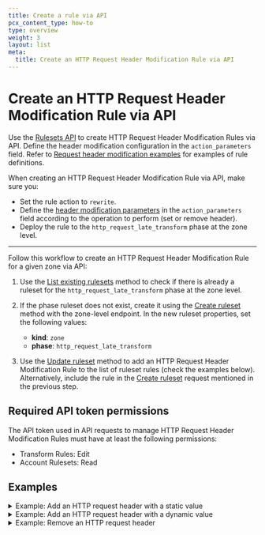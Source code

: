 ```yaml
---
title: Create a rule via API
pcx_content_type: how-to
type: overview
weight: 3
layout: list
meta:
  title: Create an HTTP Request Header Modification Rule via API
---
```


# Create an HTTP Request Header Modification Rule via API

Use the [Rulesets API](/ruleset-engine/rulesets-api/) to create HTTP Request Header Modification Rules via API. Define the header modification configuration in the `action_parameters` field. Refer to [Request header modification examples](/rules/transform/request-header-modification/examples/) for examples of rule definitions.

When creating an HTTP Request Header Modification Rule via API, make sure you:

- Set the rule action to `rewrite`.
- Define the [header modification parameters](/rules/transform/request-header-modification/reference/parameters/) in the `action_parameters` field according to the operation to perform (set or remove header).
- Deploy the rule to the `http_request_late_transform` phase at the zone level.

---

Follow this workflow to create an HTTP Request Header Modification Rule for a given zone via API:

1.  Use the [List existing rulesets](/ruleset-engine/rulesets-api/view/#list-existing-rulesets) method to check if there is already a ruleset for the `http_request_late_transform` phase at the zone level.

2.  If the phase ruleset does not exist, create it using the [Create ruleset](/ruleset-engine/rulesets-api/create/) method with the zone-level endpoint. In the new ruleset properties, set the following values:

    - **kind**: `zone`
    - **phase**: `http_request_late_transform`

3.  Use the [Update ruleset](/ruleset-engine/rulesets-api/update/) method to add an HTTP Request Header Modification Rule to the list of ruleset rules (check the examples below). Alternatively, include the rule in the [Create ruleset](/ruleset-engine/rulesets-api/create/) request mentioned in the previous step.

## Required API token permissions

The API token used in API requests to manage HTTP Request Header Modification Rules must have at least the following permissions:

- Transform Rules: Edit
- Account Rulesets: Read

## Examples

<details>
<summary>Example: Add an HTTP request header with a static value</summary>
<div>

The following example sets the rules of an existing phase ruleset (`<RULESET_ID>`) to a single HTTP Request Header Modification Rule — adding an HTTP request header with a static value — using the [Update ruleset](/ruleset-engine/rulesets-api/update/) method:

```bash
---
header: Request
---
curl -X PUT \
"https://api.cloudflare.com/client/v4/zones/<ZONE_ID>/rulesets/<RULESET_ID>" \
-H "Authorization: Bearer <API_TOKEN>" \
-H "Content-Type: application/json" \
-d '{
  "rules": [
    {
      "expression": "(starts_with(http.request.uri.path, \"/en/\"))",
      "description": "My first HTTP Request Header Modification Rule",
      "action": "rewrite",
      "action_parameters": {
        "headers": {
          "X-Source": {
            "operation": "set",
            "value": "Cloudflare"
          }
        }
      }
    }
  ]
}'
```

The response contains the complete definition of the ruleset you updated.

```json
---
header: Response
---
{
	"result": {
		"id": "<RULESET_ID>",
		"name": "Zone-level Late Transform Ruleset",
		"description": "Zone-level ruleset that will execute Late Transform Rules.",
		"kind": "zone",
		"version": "2",
		"rules": [
			{
				"id": "<RULE_ID>",
				"version": "1",
				"action": "rewrite",
				"action_parameters": {
					"headers": {
						"X-Source": {
							"operation": "set",
							"value": "Cloudflare"
						}
					}
				},
				"expression": "(starts_with(http.request.uri.path, \"/en/\"))",
				"description": "My first HTTP Request Header Modification Rule",
				"last_updated": "2021-04-14T14:42:04.219025Z",
				"ref": "<RULE_REF>"
			}
		],
		"last_updated": "2021-04-14T14:42:04.219025Z",
		"phase": "http_request_late_transform"
	},
	"success": true,
	"errors": [],
	"messages": []
}
```

</div>
</details>

<details>
<summary>Example: Add an HTTP request header with a dynamic value</summary>
<div>

The following example sets the rules of an existing phase ruleset (`<RULESET_ID>`) to a single HTTP Request Header Modification Rule — adding an HTTP request header with a dynamic value — using the [Update ruleset](/ruleset-engine/rulesets-api/update/) method:

```bash
---
header: Request
---
curl -X PUT \
"https://api.cloudflare.com/client/v4/zones/<ZONE_ID>/rulesets/<RULESET_ID>" \
-H "Authorization: Bearer <API_TOKEN>" \
-H "Content-Type: application/json" \
-d '{
  "rules": [
    {
      "expression": "(starts_with(http.request.uri.path, \"/en/\"))",
      "description": "My first HTTP Request Header Modification Rule",
      "action": "rewrite",
      "action_parameters": {
        "headers": {
          "X-Bot-Score": {
            "operation": "set",
            "expression": "to_string(cf.bot_management.score)"
          }
        }
      }
    }
  ]
}'
```

The response contains the complete definition of the ruleset you updated.

```json
---
header: Response
---
{
	"result": {
		"id": "<RULESET_ID>",
		"name": "Zone-level Late Transform Ruleset",
		"description": "Zone-level ruleset that will execute Late Transform Rules.",
		"kind": "zone",
		"version": "2",
		"rules": [
			{
				"id": "<RULE_ID>",
				"version": "1",
				"action": "rewrite",
				"action_parameters": {
					"headers": {
						"X-Bot-Score": {
							"operation": "set",
							"expression": "to_string(cf.bot_management.score)"
						}
					}
				},
				"expression": "(starts_with(http.request.uri.path, \"/en/\"))",
				"description": "My first HTTP Request Header Modification Rule",
				"last_updated": "2021-04-14T14:42:04.219025Z",
				"ref": "<RULE_REF>"
			}
		],
		"last_updated": "2021-04-14T14:42:04.219025Z",
		"phase": "http_request_late_transform"
	},
	"success": true,
	"errors": [],
	"messages": []
}
```

</div>
</details>

<details>
<summary>Example: Remove an HTTP request header</summary>
<div>

The following example sets the rules of an existing phase ruleset (`<RULESET_ID>`) to a single HTTP Request Header Modification Rule — removing an HTTP request header — using the [Update ruleset](/ruleset-engine/rulesets-api/update/) method:

```bash
---
header: Request
---
curl -X PUT \
"https://api.cloudflare.com/client/v4/zones/<ZONE_ID>/rulesets/<RULESET_ID>" \
-H "Authorization: Bearer <API_TOKEN>" \
-H "Content-Type: application/json" \
-d '{
  "rules": [
    {
      "expression": "(starts_with(http.request.uri.path, \"/en/\"))",
      "description": "My first HTTP Request Header Modification Rule",
      "action": "rewrite",
      "action_parameters": {
        "headers": {
          "cf-connecting-ip": {
            "operation": "remove"
          }
        }
      }
    }
  ]
}'
```

The response contains the complete definition of the ruleset you updated.

```json
---
header: Response
---
{
	"result": {
		"id": "<RULESET_ID>",
		"name": "Zone-level Late Transform Ruleset",
		"description": "Zone-level ruleset that will execute Late Transform Rules.",
		"kind": "zone",
		"version": "2",
		"rules": [
			{
				"id": "<RULE_ID>",
				"version": "1",
				"action": "rewrite",
				"action_parameters": {
					"headers": {
						"cf-connecting-ip": {
							"operation": "remove"
						}
					}
				},
				"expression": "(starts_with(http.request.uri.path, \"/en/\"))",
				"description": "My first HTTP Request Header Modification Rule",
				"last_updated": "2021-04-14T14:42:04.219025Z",
				"ref": "<RULE_REF>"
			}
		],
		"last_updated": "2021-04-14T14:42:04.219025Z",
		"phase": "http_request_late_transform"
	},
	"success": true,
	"errors": [],
	"messages": []
}
```

</div>
</details>
